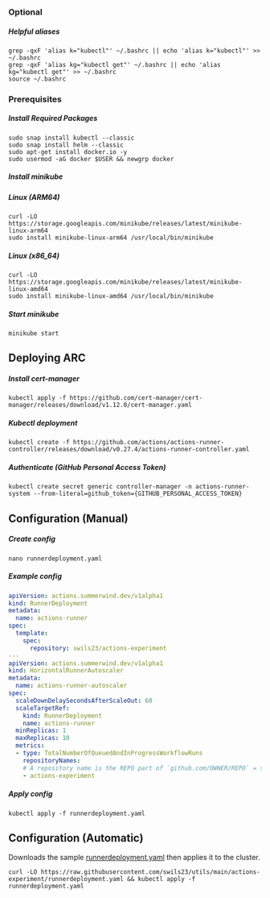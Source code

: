 ### Optional
##### Helpful aliases
```shell
grep -qxF 'alias k="kubectl"' ~/.bashrc || echo 'alias k="kubectl"' >> ~/.bashrc
grep -qxF 'alias kg="kubectl get"' ~/.bashrc || echo 'alias kg="kubectl get"' >> ~/.bashrc
source ~/.bashrc
```

### Prerequisites

##### Install Required Packages

```shell
sudo snap install kubectl --classic
sudo snap install helm --classic
sudo apt-get install docker.io -y
sudo usermod -aG docker $USER && newgrp docker
```

##### Install minikube
##### Linux (ARM64)
```shell
curl -LO https://storage.googleapis.com/minikube/releases/latest/minikube-linux-arm64
sudo install minikube-linux-arm64 /usr/local/bin/minikube
```

##### Linux (x86_64)
```shell
curl -LO https://storage.googleapis.com/minikube/releases/latest/minikube-linux-amd64
sudo install minikube-linux-amd64 /usr/local/bin/minikube
```



##### Start minikube
```shell
minikube start
```


## Deploying ARC
##### Install cert-manager
```shell
kubectl apply -f https://github.com/cert-manager/cert-manager/releases/download/v1.12.0/cert-manager.yaml
```

##### Kubectl deployment
```shell
kubectl create -f https://github.com/actions/actions-runner-controller/releases/download/v0.27.4/actions-runner-controller.yaml
```


##### Authenticate (GitHub Personal Access Token)
```shell
kubectl create secret generic controller-manager -n actions-runner-system --from-literal=github_token={GITHUB_PERSONAL_ACCESS_TOKEN}
```


## Configuration (Manual)

##### Create config
```shell
nano runnerdeployment.yaml
```
##### Example config
```yaml
apiVersion: actions.summerwind.dev/v1alpha1
kind: RunnerDeployment
metadata:
  name: actions-runner
spec:
  template:
    spec:
      repository: swils23/actions-experiment
---
apiVersion: actions.summerwind.dev/v1alpha1
kind: HorizontalRunnerAutoscaler
metadata:
  name: actions-runner-autoscaler
spec:
  scaleDownDelaySecondsAfterScaleOut: 60
  scaleTargetRef:
    kind: RunnerDeployment
    name: actions-runner
  minReplicas: 1
  maxReplicas: 10
  metrics:
  - type: TotalNumberOfQueuedAndInProgressWorkflowRuns
    repositoryNames:
    # A repository name is the REPO part of `github.com/OWNER/REPO` = swils23/actions-experiment
    - actions-experiment
```

##### Apply config
```shell
kubectl apply -f runnerdeployment.yaml
```



## Configuration (Automatic)

Downloads the sample [runnerdeployment.yaml](https://raw.githubusercontent.com/swils23/utils/main/actions-experiment/runnerdeployment.yaml) then applies it to the cluster.

```shell
curl -LO https://raw.githubusercontent.com/swils23/utils/main/actions-experiment/runnerdeployment.yaml && kubectl apply -f runnerdeployment.yaml
```
